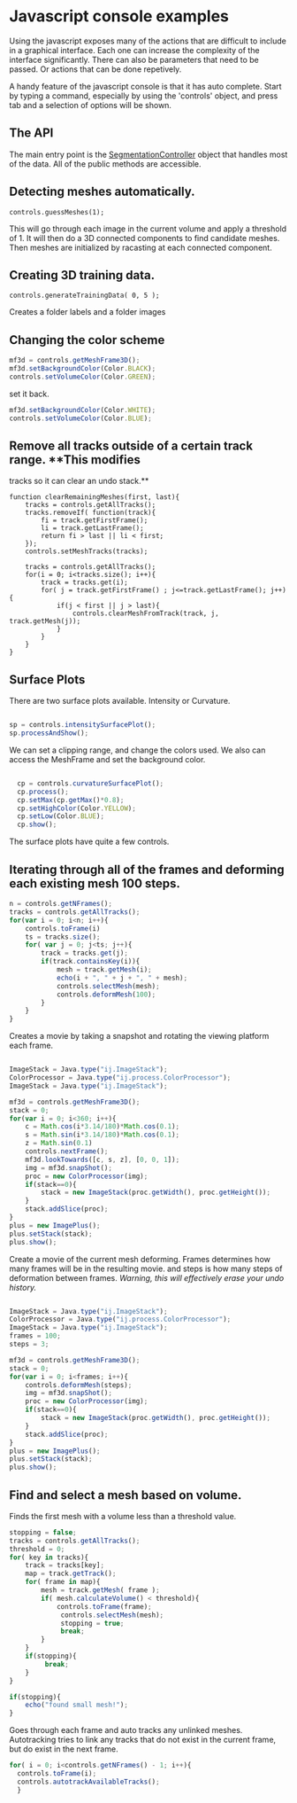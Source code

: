 # Javascript console examples

Using the javascript exposes many of the actions that are difficult to include in 
a graphical interface. Each one can increase the complexity of the interface significantly.
There can also be parameters that need to be passed. Or actions that can be done
repetively.

A handy feature of the javascript console is that it has auto complete. Start by typing a command, especially by
using the 'controls' object, and press tab and a selection of options will be shown.

## The API

The main entry point is the [SegmentationController](javadoc/deformablemesh/SegmentationController.html) object that handles 
most of the data. All of the public methods are accessible. 

## Detecting meshes automatically.

    controls.guessMeshes(1);

This will go through each image in the current volume and apply a threshold of 1.
It will then do a 3D connected components to find candidate meshes. Then 
meshes are initialized by racasting at each connected component.

## Creating 3D training data.

    controls.generateTrainingData( 0, 5 );
    
Creates a folder labels and a folder images 

## Changing the color scheme 

```javascript
mf3d = controls.getMeshFrame3D();
mf3d.setBackgroundColor(Color.BLACK);
controls.setVolumeColor(Color.GREEN);
```
set it back.

```javascript
mf3d.setBackgroundColor(Color.WHITE);
controls.setVolumeColor(Color.BLUE);
```

## Remove all tracks outside of a certain track range. **This modifies 
tracks so it can clear an undo stack.**

``` 
function clearRemainingMeshes(first, last){
    tracks = controls.getAllTracks();
    tracks.removeIf( function(track){
		fi = track.getFirstFrame();
        li = track.getLastFrame();
        return fi > last || li < first;
    });
    controls.setMeshTracks(tracks);
    
    tracks = controls.getAllTracks();
    for(i = 0; i<tracks.size(); i++){
        track = tracks.get(i);
        for( j = track.getFirstFrame() ; j<=track.getLastFrame(); j++){
            if(j < first || j > last){
                controls.clearMeshFromTrack(track, j, track.getMesh(j));
            }
        }
    }
}
```


## Surface Plots

There are two surface plots available. Intensity or Curvature.

```javascript

sp = controls.intensitySurfacePlot();
sp.processAndShow();

```


We can set a clipping range, and change the colors used. We also can access the MeshFrame and  set the background color.

```javascript

  cp = controls.curvatureSurfacePlot();
  cp.process();
  cp.setMax(cp.getMax()*0.8);
  cp.setHighColor(Color.YELLOW);
  cp.setLow(Color.BLUE);
  cp.show();
```

The surface plots have quite a few controls.

## Iterating through all of the frames and deforming each existing mesh 100 steps.

```javascript
n = controls.getNFrames();
tracks = controls.getAllTracks();
for(var i = 0; i<n; i++){
    controls.toFrame(i)
    ts = tracks.size();
    for( var j = 0; j<ts; j++){
        track = tracks.get(j);
        if(track.containsKey(i)){
            mesh = track.getMesh(i);
            echo(i + ", " + j + ", " + mesh);
            controls.selectMesh(mesh);
            controls.deformMesh(100);
        }
    }
}
```

Creates a movie by taking a snapshot and rotating the viewing platform each frame.

```javascript

ImageStack = Java.type("ij.ImageStack");
ColorProcessor = Java.type("ij.process.ColorProcessor");
ImageStack = Java.type("ij.ImageStack");

mf3d = controls.getMeshFrame3D();
stack = 0;
for(var i = 0; i<360; i++){
	c = Math.cos(i*3.14/180)*Math.cos(0.1);
	s = Math.sin(i*3.14/180)*Math.cos(0.1);
	z = Math.sin(0.1)
	controls.nextFrame();
	mf3d.lookTowards([c, s, z], [0, 0, 1]);
	img = mf3d.snapShot();
	proc = new ColorProcessor(img);
	if(stack==0){
		stack = new ImageStack(proc.getWidth(), proc.getHeight());
	}
	stack.addSlice(proc);
}
plus = new ImagePlus();
plus.setStack(stack);
plus.show();
```

Create a movie of the current mesh deforming. Frames determines how many frames will be in the resulting movie.
and steps is how many steps of deformation between frames. *Warning, this will effectively erase your undo history.*

```javascript

ImageStack = Java.type("ij.ImageStack");
ColorProcessor = Java.type("ij.process.ColorProcessor");
ImageStack = Java.type("ij.ImageStack");
frames = 100;
steps = 3;

mf3d = controls.getMeshFrame3D();
stack = 0;
for(var i = 0; i<frames; i++){
	controls.deformMesh(steps);
	img = mf3d.snapShot();
	proc = new ColorProcessor(img);
	if(stack==0){
		stack = new ImageStack(proc.getWidth(), proc.getHeight());
	}
	stack.addSlice(proc);
}
plus = new ImagePlus();
plus.setStack(stack);
plus.show();
```
## Find and select a mesh based on volume.

Finds the first mesh with a volume less than a threshold value.

```javascript
stopping = false;
tracks = controls.getAllTracks();
threshold = 0;
for( key in tracks){
    track = tracks[key];
    map = track.getTrack();
    for( frame in map){
        mesh = track.getMesh( frame );
        if( mesh.calculateVolume() < threshold){
            controls.toFrame(frame);
             controls.selectMesh(mesh);
             stopping = true;
             break;
        }
    }
    if(stopping){
         break;
    }
}

if(stopping){
    echo("found small mesh!");
}	
```

Goes through each frame and auto tracks any unlinked meshes. Autotracking
tries to link any tracks that do not exist in the current frame, but
do exist in the next frame. 

```javascript
for( i = 0; i<controls.getNFrames() - 1; i++){
  controls.toFrame(i);
  controls.autotrackAvailableTracks();
  }
```
